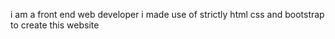 i am a front end web developer 
i made use of strictly html css and bootstrap to create this website

